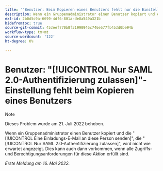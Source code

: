 ```yaml
---
title: '"Benutzer: Beim Kopieren eines Benutzers fehlt nur die Einstellung SAML 2.0-Authentifizierung zulassen .'
description: Wenn ein Gruppenadministrator einen Benutzer kopiert und die Option "Einladungs-E-Mail an diese Person senden"deaktiviert, wird die Option [!UICONTROL Nur SAML 2.0-Authentifizierung zulassen] nicht wie erwartet angezeigt. Dies kann auch dann vorkommen, wenn alle Zugriffs- und Berechtigungsanforderungen für diese Aktion erfüllt sind.
exl-id: 2b0d5c9a-6699-4df6-801a-de8a549a321b
hidefromtoc: true
source-git-commit: 453eef770b0f31990946c746e677fb453d0be94b
workflow-type: tm+mt
source-wordcount: '122'
ht-degree: 0%

---
```


# Benutzer: &quot;[!UICONTROL Nur SAML 2.0-Authentifizierung zulassen]&quot;-Einstellung fehlt beim Kopieren eines Benutzers

>[!NOTE]
>
>Dieses Problem wurde am 21. Juli 2022 behoben.

Wenn ein Gruppenadministrator einen Benutzer kopiert und die &quot;[!UICONTROL Eine Einladungs-E-Mail an diese Person senden]&quot;, die &quot;[!UICONTROL Nur SAML 2.0-Authentifizierung zulassen]&quot;, wird nicht wie erwartet angezeigt. Dies kann auch dann vorkommen, wenn alle Zugriffs- und Berechtigungsanforderungen für diese Aktion erfüllt sind.

_Erste Meldung am 16. Mai 2022._
